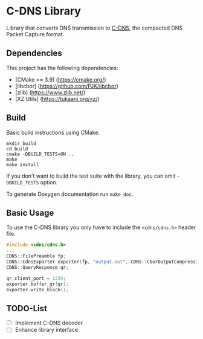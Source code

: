 # C-DNS Library

Library that converts DNS transmission to [C-DNS](https://tools.ietf.org/html/rfc8618), the compacted DNS Packet Capture format.

## Dependencies

This project has the following dependencies:

* [CMake >= 3.9] (https://cmake.org/)
* [libcbor] (https://github.com/PJK/libcbor)
* [zlib] (https://www.zlib.net/)
* [XZ Utils] (https://tukaani.org/xz/)

## Build

Basic build instructions using CMake.
```shell
mkdir build
cd build
cmake -DBUILD_TESTS=ON ..
make
make install
```
If you don't want to build the test suite with the library, you can omit `-DBUILD_TESTS` option.

To generate Doxygen documentation run `make doc`.

## Basic Usage

To use the C-DNS library you only have to include the `<cdns/cdns.h>` header file.
```cpp
#include <cdns/cdns.h>
...
CDNS::FilePreamble fp;
CDNS::CdnsExporter exporter(fp, "output.out", CDNS::CborOutputCompression::XZ);
CDNS::QueryResponse qr;

qr.client_port = 1234;
exporter.buffer_qr(qr);
exporter.write_block();
```

## TODO-List

* [ ] Implement C-DNS decoder
* [ ] Enhance library interface
